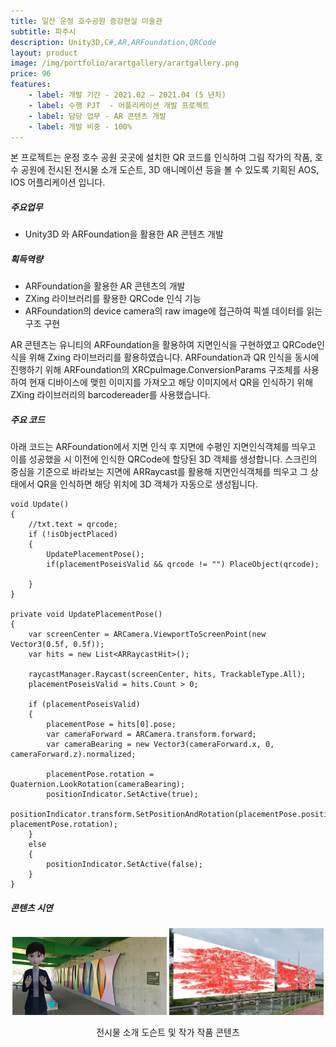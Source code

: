 ```yaml
---
title: 일산 운정 호수공원 증강현실 미술관
subtitle: 파주시
description: Unity3D,C#,AR,ARFoundation,QRCode
layout: product
image: /img/portfolio/arartgallery/arartgallery.png
price: 96
features:
    - label: 개발 기간 - 2021.02 – 2021.04 (5 년차)
    - label: 수행 PJT  - 어플리케이션 개발 프로젝트    
    - label: 담당 업무 - AR 콘텐츠 개발  
    - label: 개발 비중 - 100%
---
```


본 프로젝트는 운정 호수 공원 곳곳에 설치한 QR 코드를 인식하여 그림 작가의 작품,  호수 공원에 전시된 전시물 소개 도슨트, 3D 애니메이션 등을 볼 수 있도록 기획된 AOS, IOS 어플리케이션 입니다.  


##### 주요업무  
- Unity3D 와 ARFoundation을 활용한 AR 콘텐츠 개발  
  
##### 획득역량  
- ARFoundation을 활용한 AR 콘텐츠의 개발    
- ZXing 라이브러리를 활용한 QRCode 인식 기능  
- ARFoundation의 device camera의 raw image에 접근하여 픽셀 데이터를 읽는 구조 구현

AR 콘텐츠는 유니티의 ARFoundation을 활용하여 지면인식을 구현하였고 QRCode인식을 위해 Zxing 라이브러리를 활용하였습니다. ARFoundation과 QR 인식을 동시에 진행하기 위해 ARFoundation의 XRCpuImage.ConversionParams
구조체를 사용하여 현재 디바이스에 맺힌 이미지를 가져오고 해당 이미지에서 QR을 인식하기 위해 ZXing 라이브러리의 barcodereader를 사용했습니다.  

##### 주요 코드
아래 코드는 ARFoundation에서 지면 인식 후 지면에 수평인 지면인식객체를 띄우고 이를 성공했을 시 이전에 인식한 QRCode에 할당된 3D 객체를 생성합니다. 스크린의 중심을 기준으로 바라보는 지면에 ARRaycast를 활용해 지면인식객체를 띄우고 그 상태에서 QR을 인식하면 해당 위치에 3D 객체가 자동으로 생성됩니다.  
```
void Update()
{
    //txt.text = qrcode;
    if (!isObjectPlaced)
    {
        UpdatePlacementPose();
        if(placementPoseisValid && qrcode != "") PlaceObject(qrcode);
        
    }
}

private void UpdatePlacementPose()
{
    var screenCenter = ARCamera.ViewportToScreenPoint(new Vector3(0.5f, 0.5f));
    var hits = new List<ARRaycastHit>();

    raycastManager.Raycast(screenCenter, hits, TrackableType.All);
    placementPoseisValid = hits.Count > 0;

    if (placementPoseisValid)
    {
        placementPose = hits[0].pose;
        var cameraForward = ARCamera.transform.forward;
        var cameraBearing = new Vector3(cameraForward.x, 0, cameraForward.z).normalized;

        placementPose.rotation = Quaternion.LookRotation(cameraBearing);
        positionIndicator.SetActive(true);
        positionIndicator.transform.SetPositionAndRotation(placementPose.position, placementPose.rotation);
    }
    else
    {
        positionIndicator.SetActive(false);
    }
}
```

##### 콘텐츠 시연
<p align="center">
<img src="/img/portfolio/arartgallery/arartgallery01.jpg" width="49%">
<img src="/img/portfolio/arartgallery/arartgallery02.jpg" width="49%">
<figcaption align="center">전시물 소개 도슨트 및 작가 작품 콘텐츠</figcaption>
</p>
<br/>
 


